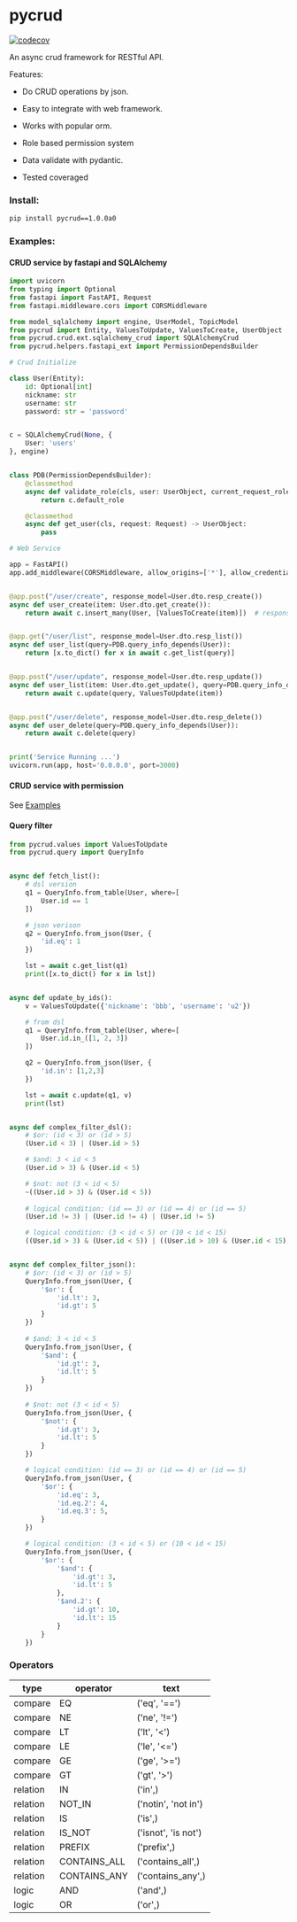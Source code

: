 # pycrud

[![codecov](https://codecov.io/gh/fy0/pycrud/branch/master/graph/badge.svg)](https://codecov.io/gh/fy0/pycrud)

An async crud framework for RESTful API.

Features:

* Do CRUD operations by json.

* Easy to integrate with web framework.

* Works with popular orm.

* Role based permission system

* Data validate with pydantic.

* Tested coveraged

### Install:

```bash
pip install pycrud==1.0.0a0
```

### Examples:

#### CRUD service by fastapi and SQLAlchemy

```python
import uvicorn
from typing import Optional
from fastapi import FastAPI, Request
from fastapi.middleware.cors import CORSMiddleware

from model_sqlalchemy import engine, UserModel, TopicModel
from pycrud import Entity, ValuesToUpdate, ValuesToCreate, UserObject
from pycrud.crud.ext.sqlalchemy_crud import SQLAlchemyCrud
from pycrud.helpers.fastapi_ext import PermissionDependsBuilder

# Crud Initialize

class User(Entity):
    id: Optional[int]
    nickname: str
    username: str
    password: str = 'password'


c = SQLAlchemyCrud(None, {
    User: 'users'
}, engine)


class PDB(PermissionDependsBuilder):
    @classmethod
    async def validate_role(cls, user: UserObject, current_request_role: str) -> RoleDefine:
        return c.default_role

    @classmethod
    async def get_user(cls, request: Request) -> UserObject:
        pass

# Web Service

app = FastAPI()
app.add_middleware(CORSMiddleware, allow_origins=['*'], allow_credentials=True, allow_methods=["*"], allow_headers=["*"])


@app.post("/user/create", response_model=User.dto.resp_create())
async def user_create(item: User.dto.get_create()):
    return await c.insert_many(User, [ValuesToCreate(item)])  # response id list: [1]


@app.get("/user/list", response_model=User.dto.resp_list())
async def user_list(query=PDB.query_info_depends(User)):
    return [x.to_dict() for x in await c.get_list(query)]


@app.post("/user/update", response_model=User.dto.resp_update())
async def user_list(item: User.dto.get_update(), query=PDB.query_info_depends(User)):
    return await c.update(query, ValuesToUpdate(item))


@app.post("/user/delete", response_model=User.dto.resp_delete())
async def user_delete(query=PDB.query_info_depends(User)):
    return await c.delete(query)


print('Service Running ...')
uvicorn.run(app, host='0.0.0.0', port=3000)

```

#### CRUD service with permission

See [Examples](/examples)

#### Query filter

```python
from pycrud.values import ValuesToUpdate
from pycrud.query import QueryInfo


async def fetch_list():
    # dsl version
    q1 = QueryInfo.from_table(User, where=[
        User.id == 1
    ])

    # json verison
    q2 = QueryInfo.from_json(User, {
        'id.eq': 1
    })

    lst = await c.get_list(q1)
    print([x.to_dict() for x in lst])


async def update_by_ids():
    v = ValuesToUpdate({'nickname': 'bbb', 'username': 'u2'})

    # from dsl
    q1 = QueryInfo.from_table(User, where=[
        User.id.in_([1, 2, 3])
    ])

    q2 = QueryInfo.from_json(User, {
        'id.in': [1,2,3]
    })

    lst = await c.update(q1, v)
    print(lst)


async def complex_filter_dsl():
    # $or: (id < 3) or (id > 5)
    (User.id < 3) | (User.id > 5)

    # $and: 3 < id < 5
    (User.id > 3) & (User.id < 5)

    # $not: not (3 < id < 5)
    ~((User.id > 3) & (User.id < 5))
    
    # logical condition: (id == 3) or (id == 4) or (id == 5)
    (User.id != 3) | (User.id != 4) | (User.id != 5)

    # logical condition: (3 < id < 5) or (10 < id < 15)
    ((User.id > 3) & (User.id < 5)) | ((User.id > 10) & (User.id < 15))


async def complex_filter_json():
    # $or: (id < 3) or (id > 5)
    QueryInfo.from_json(User, {
        '$or': {
            'id.lt': 3,  
            'id.gt': 5 
        }
    })
    
    # $and: 3 < id < 5
    QueryInfo.from_json(User, {
        '$and': {
            'id.gt': 3,  
            'id.lt': 5 
        }
    })
    
    # $not: not (3 < id < 5)
    QueryInfo.from_json(User, {
        '$not': {
            'id.gt': 3,  
            'id.lt': 5 
        }
    })

    # logical condition: (id == 3) or (id == 4) or (id == 5)
    QueryInfo.from_json(User, {
        '$or': {
            'id.eq': 3,  
            'id.eq.2': 4,
            'id.eq.3': 5, 
        }
    })

    # logical condition: (3 < id < 5) or (10 < id < 15)
    QueryInfo.from_json(User, {
        '$or': {
            '$and': {
                'id.gt': 3,
                'id.lt': 5
            },
            '$and.2': {
                'id.gt': 10,
                'id.lt': 15
            }
        }
    })
```

### Operators

| type | operator | text |
| ---- | -------- | ---- |
| compare | EQ | ('eq', '==') |
| compare | NE | ('ne', '!=') |
| compare | LT | ('lt', '<') |
| compare | LE | ('le', '<=') |
| compare | GE | ('ge', '>=') |
| compare | GT | ('gt', '>') |
| relation | IN | ('in',) |
| relation | NOT_IN | ('notin', 'not in') |
| relation | IS | ('is',) |
| relation | IS_NOT | ('isnot', 'is not') |
| relation | PREFIX | ('prefix',) |
| relation | CONTAINS_ALL | ('contains_all',) |
| relation | CONTAINS_ANY | ('contains_any',) |
| logic | AND | ('and',) |
| logic | OR | ('or',) |
